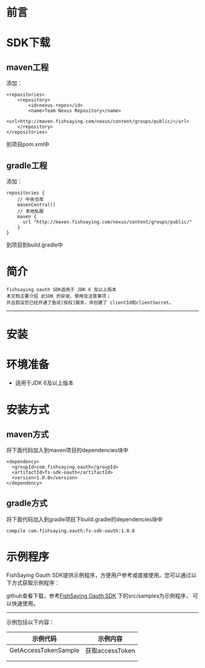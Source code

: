 
前言
=

SDK下载
===
maven工程
----
添加：
```
<repositories>
	<repository>
		<id>nexus-repos</id>
		<name>Team Nexus Repository</name>
		<url>http://maven.fishsaying.com/nexus/content/groups/public/</url>
	</repository>
</repositories>
```
到项目pom.xml中

gradle工程
----
添加：
```
repositories {
	// 中央仓库
	mavenCentral()
	// 本地私服
    maven {
      url "http://maven.fishsaying.com/nexus/content/groups/public/"
    }
}
```
到项目到build.gradle中 

简介
===

```
fishsaying oauth SDK适用于 JDK 6 及以上版本
本文档主要介绍 此SDK 的安装、使用及注意事项；
并且假设您已经开通了鱼说[授权]服务，并创建了 clientId和clientSecret。
```
-----

安装
=

环境准备
===
 * 适用于JDK 6及以上版本

安装方式
===
maven方式
---
将下面代码加入到maven项目的dependencies块中

```
<dependency>
  <groupId>com.fishsaying.oauth</groupId>
  <artifactId>fs-sdk-oauth</artifactId>
  <version>1.0.0</version>
</dependency>
```    

gradle方式
---
将下面代码加入到gradle项目下build.gradle的dependencies块中

```
compile com.fishsaying.oauth:fs-sdk-oauth:1.0.0
```

示例程序
===

FishSaying Oauth SDK提供示例程序，方便用户参考或直接使用。您可以通过以下方式获取示例程序：

github查看下载，参考[FishSaying Oauth SDK](https://code.aliyun.com/fs-backend/fishsaying-oauth-sdk) 下的src/samples为示例程序，
可以快速使用。

-----
示例包括以下内容：

| 示例代码       |   示例内容     | 
| ------------- |:-------------:|
| GetAccessTokenSample| 获取accessToken|
|                     |               |
|                     |               |
 



